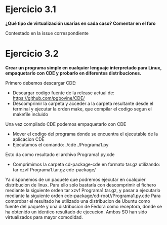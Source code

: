 # Ejercicio 3.1
**¿Qué tipo de virtualización usarías en cada caso? Comentar en el foro**

Contestado en la issue correspondiente

# Ejercicio 3.2

**Crear un programa simple en cualquier lenguaje interpretado para Linux, empaquetarlo con CDE y probarlo en diferentes distribuciones.**

Primero debemos descargar CDE:
* Descargar codigo fuente de la release actual de: https://github.com/pgbovine/CDE/
* Descomprimir la carpeta y acceder a la carpeta resultante desde el terminal y ejecutar la orden make, que compilar el codigo segun el makefile incluido

Una vez compilado CDE podemos empaquetarlo con CDE
* Mover el codigo del programa donde se encuentra el ejecutable de la aplicacion CDE
* Ejecutamos el comando: ./cde ./Programa1.py

Esto da como resultado el archivo Programa1.py.cde
* Comprimimos la carpeta cd-package-cde en formato tar.gz utilizando: tar czvf Programa1.tar.gz cde-package/

Ya disponemos de un paquete que podremos ejecutar en cualquier distribucion de linux. Para ello solo bastaría con descomprimir el fichero mediante la siguiente orden tar xzvf Programa1.tar.gz, y pasar a ejecutarlo mediante la siguiente orden cde-package/cd-root/<ruta>/Programa1.py.cde
Para comprobar el resultado he utilizado una distribucion de Ubuntu como fuente del paquete y una distribucion de Fedora como receptora, donde se ha obtenido un identico resultado de ejecucion. Ambos SO han sido virtualizados para mayor comodidad.
